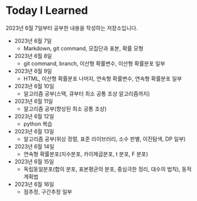 # Today I Learned
2023년 6월 7일부터 공부한 내용을 작성하는 저장소입니다.

* 2023년 6월 7일
  * Markdown, git command, 모집단과 표본, 확률 모형
* 2023년 6월 8일
  * git command, branch, 이산형 확률변수, 이산형 확률분포 일부
* 2023년 6월 9일
  * HTML, 이산형 확률분포 나머지, 연속형 확률변수, 연속형 확률분포 일부
* 2023년 6월 10일
  * 알고리즘 공부(스택, 큐부터 최소 공통 조상 알고리즘까지)
* 2023년 6월 11일
  * 알고리즘 공부(향상된 최소 공통 조상)
* 2023년 6월 12일
  * python 복습
* 2023년 6월 13일
  * 알고리즘 공부(위상 정렬, 표준 라이브러리, 소수 판별, 이진탐색, DP 일부)
* 2023년 6월 14일
  * 연속형 확률분포(지수분포, 카이제곱분포, t 분포, F 분포)
* 2023년 6월 15일
  * 독립동일분포(합의 분포, 표본평균의 분포, 중심극한 정리, 대수의 법칙), 동적 계획법
* 2023년 6월 16일
  * 점추정, 구간추정 일부